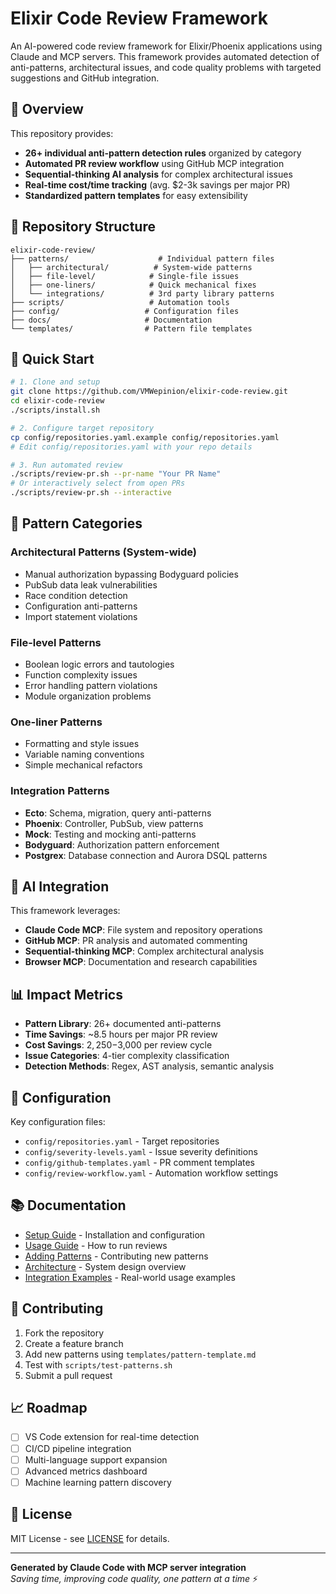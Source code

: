 # Elixir Code Review Framework

An AI-powered code review framework for Elixir/Phoenix applications using Claude and MCP servers. This framework provides automated detection of anti-patterns, architectural issues, and code quality problems with targeted suggestions and GitHub integration.

## 🎯 Overview

This repository provides:
- **26+ individual anti-pattern detection rules** organized by category
- **Automated PR review workflow** using GitHub MCP integration  
- **Sequential-thinking AI analysis** for complex architectural issues
- **Real-time cost/time tracking** (avg. $2-3k savings per major PR)
- **Standardized pattern templates** for easy extensibility

## 📁 Repository Structure

```
elixir-code-review/
├── patterns/                    # Individual pattern files
│   ├── architectural/          # System-wide patterns
│   ├── file-level/            # Single-file issues  
│   ├── one-liners/            # Quick mechanical fixes
│   └── integrations/          # 3rd party library patterns
├── scripts/                   # Automation tools
├── config/                   # Configuration files
├── docs/                     # Documentation
└── templates/                # Pattern file templates
```

## 🚀 Quick Start

```bash
# 1. Clone and setup
git clone https://github.com/VMWepinion/elixir-code-review.git
cd elixir-code-review
./scripts/install.sh

# 2. Configure target repository
cp config/repositories.yaml.example config/repositories.yaml
# Edit config/repositories.yaml with your repo details

# 3. Run automated review
./scripts/review-pr.sh --pr-name "Your PR Name"
# Or interactively select from open PRs
./scripts/review-pr.sh --interactive
```

## 🎯 Pattern Categories

### Architectural Patterns (System-wide)
- Manual authorization bypassing Bodyguard policies
- PubSub data leak vulnerabilities  
- Race condition detection
- Configuration anti-patterns
- Import statement violations

### File-level Patterns  
- Boolean logic errors and tautologies
- Function complexity issues
- Error handling pattern violations
- Module organization problems

### One-liner Patterns
- Formatting and style issues
- Variable naming conventions
- Simple mechanical refactors

### Integration Patterns
- **Ecto**: Schema, migration, query anti-patterns
- **Phoenix**: Controller, PubSub, view patterns  
- **Mock**: Testing and mocking anti-patterns
- **Bodyguard**: Authorization pattern enforcement
- **Postgrex**: Database connection and Aurora DSQL patterns

## 🤖 AI Integration

This framework leverages:
- **Claude Code MCP**: File system and repository operations
- **GitHub MCP**: PR analysis and automated commenting
- **Sequential-thinking MCP**: Complex architectural analysis
- **Browser MCP**: Documentation and research capabilities

## 📊 Impact Metrics

- **Pattern Library**: 26+ documented anti-patterns
- **Time Savings**: ~8.5 hours per major PR review
- **Cost Savings**: $2,250-$3,000 per review cycle
- **Issue Categories**: 4-tier complexity classification
- **Detection Methods**: Regex, AST analysis, semantic analysis

## 🔧 Configuration

Key configuration files:
- `config/repositories.yaml` - Target repositories
- `config/severity-levels.yaml` - Issue severity definitions
- `config/github-templates.yaml` - PR comment templates
- `config/review-workflow.yaml` - Automation workflow settings

## 📚 Documentation

- [Setup Guide](docs/setup.md) - Installation and configuration
- [Usage Guide](docs/usage.md) - How to run reviews  
- [Adding Patterns](docs/adding-patterns.md) - Contributing new patterns
- [Architecture](docs/architecture.md) - System design overview
- [Integration Examples](docs/examples/) - Real-world usage examples

## 🤝 Contributing

1. Fork the repository
2. Create a feature branch
3. Add new patterns using `templates/pattern-template.md`
4. Test with `scripts/test-patterns.sh`
5. Submit a pull request

## 📈 Roadmap

- [ ] VS Code extension for real-time detection
- [ ] CI/CD pipeline integration
- [ ] Multi-language support expansion
- [ ] Advanced metrics dashboard
- [ ] Machine learning pattern discovery

## 📄 License

MIT License - see [LICENSE](LICENSE) for details.

---

**Generated by Claude Code with MCP server integration**  
*Saving time, improving code quality, one pattern at a time* ⚡